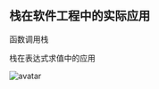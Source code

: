 ## 栈在软件工程中的实际应用

函数调用栈

栈在表达式求值中的应用

![avatar](https://static001.geekbang.org/resource/image/bc/00/bc77c8d33375750f1700eb7778551600.jpg)

